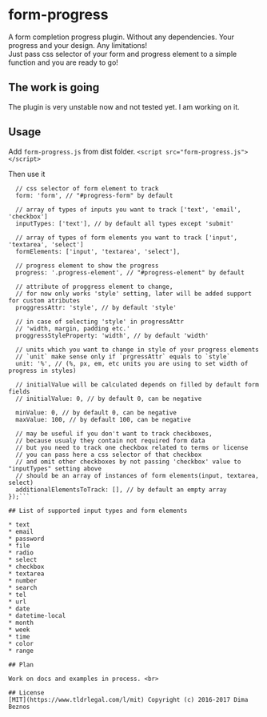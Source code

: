 # form-progress
A form completion progress plugin. Without any dependencies. Your progress and your design. Any limitations!<br/>
Just pass css selector of your form and progress element to a simple function and you are ready to go!

## The work is going

The plugin is very unstable now and not tested yet. I am working on it. <br/>

## Usage

Add `form-progress.js` from dist folder.
`<script src="form-progress.js"></script>`

Then use it
```formProgress({
  // css selector of form element to track
  form: 'form', // "#progress-form" by default

  // array of types of inputs you want to track ['text', 'email', 'checkbox']
  inputTypes: ['text'], // by default all types except 'submit'

  // array of types of form elements you want to track ['input', 'textarea', 'select']
  formElements: ['input', 'textarea', 'select'],

  // progress element to show the progress
  progress: '.progress-element', // "#progress-element" by default

  // attribute of proggress element to change, 
  // for now only works 'style' setting, later will be added support for custom atributes
  proggressAttr: 'style', // by default 'style'

  // in case of selecting 'style' in progressAttr
  // 'width, margin, padding etc.'
  proggressStyleProperty: 'width', // by default 'width'

  // units which you want to change in style of your progress elements
  // `unit` make sense only if `prgressAttr` equals to `style` 
  unit: '%', // (%, px, em, etc units you are using to set width of progress in styles)

  // initialValue will be calculated depends on filled by default form fields
  // initialValue: 0, // by default 0, can be negative

  minValue: 0, // by default 0, can be negative
  maxValue: 100, // by default 100, can be negative

  // may be useful if you don't want to track checkboxes, 
  // because usualy they contain not required form data
  // but you need to track one checkbox related to terms or license
  // you can pass here a css selector of that checkbox
  // and omit other checkboxes by not passing 'checkbox' value to "inputTypes" setting above
  // should be an array of instances of form elements(input, textarea, select)
  additionalElementsToTrack: [], // by default an empty array          
});```

## List of supported input types and form elements

* text
* email
* password
* file
* radio
* select
* checkbox
* textarea
* number
* search
* tel
* url
* date
* datetime-local
* month
* week
* time
* color 
* range 

## Plan

Work on docs and examples in process. <br>

## License
[MIT](https://www.tldrlegal.com/l/mit) Copyright (c) 2016-2017 Dima Beznos
